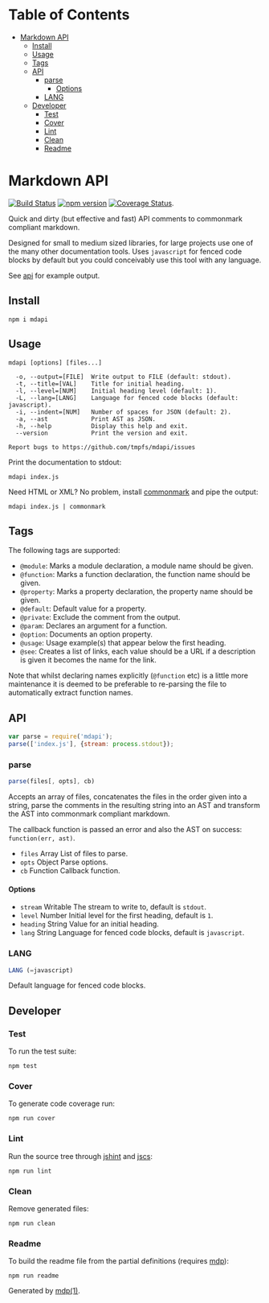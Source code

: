 Table of Contents
=================

* [Markdown API](#markdown-api)
  * [Install](#install)
  * [Usage](#usage)
  * [Tags](#tags)
  * [API](#api)
    * [parse](#parse)
      * [Options](#options)
    * [LANG](#lang)
  * [Developer](#developer)
    * [Test](#test)
    * [Cover](#cover)
    * [Lint](#lint)
    * [Clean](#clean)
    * [Readme](#readme)

Markdown API
============

[<img src="https://travis-ci.org/tmpfs/mdapi.svg?v=2" alt="Build Status">](https://travis-ci.org/tmpfs/mdapi)
[<img src="http://img.shields.io/npm/v/mdapi.svg?v=2" alt="npm version">](https://npmjs.org/package/mdapi)
[<img src="https://coveralls.io/repos/tmpfs/mdapi/badge.svg?branch=master&service=github&v=2" alt="Coverage Status">](https://coveralls.io/github/tmpfs/mdapi?branch=master).

Quick and dirty (but effective and fast) API comments to commonmark compliant markdown.

Designed for small to medium sized libraries, for large projects use one of the many other documentation tools. Uses `javascript` for fenced code blocks by default but you could conceivably use this tool with any language.

See [api](#api) for example output.

## Install

```
npm i mdapi
```

## Usage

```
mdapi [options] [files...]

  -o, --output=[FILE]  Write output to FILE (default: stdout).
  -t, --title=[VAL]    Title for initial heading.
  -l, --level=[NUM]    Initial heading level (default: 1).
  -L, --lang=[LANG]    Language for fenced code blocks (default: javascript).
  -i, --indent=[NUM]   Number of spaces for JSON (default: 2).
  -a, --ast            Print AST as JSON.
  -h, --help           Display this help and exit.
  --version            Print the version and exit.

Report bugs to https://github.com/tmpfs/mdapi/issues
```

Print the documentation to stdout:

```
mdapi index.js
```

Need HTML or XML? No problem, install [commonmark](https://github.com/jgm/commonmark.js) and pipe the output:

```
mdapi index.js | commonmark
```

## Tags

The following tags are supported:

* `@module`: Marks a module declaration, a module name should be given.
* `@function`: Marks a function declaration, the function name should be given.
* `@property`: Marks a property declaration, the property name should be given.
* `@default`: Default value for a property.
* `@private`: Exclude the comment from the output.
* `@param`: Declares an argument for a function.
* `@option`: Documents an option property.
* `@usage`: Usage example(s) that appear below the first heading.
* `@see`: Creates a list of links, each value should be a URL if a description is given it becomes the name for the link.

Note that whilst declaring names explicitly (`@function` etc) is a little more maintenance it is deemed to be preferable to re-parsing the file to automatically extract function names.

## API

```javascript
var parse = require('mdapi');
parse(['index.js'], {stream: process.stdout});
```

### parse

```javascript
parse(files[, opts], cb)
```

Accepts an array of files, concatenates the files in the order given
into a string, parse the comments in the resulting string into an AST
and transform the AST into commonmark compliant markdown.

The callback function is passed an error and also the AST on success:
`function(err, ast)`.

* `files` Array List of files to parse.
* `opts` Object Parse options.
* `cb` Function Callback function.

#### Options

* `stream` Writable The stream to write to, default is `stdout`.
* `level` Number Initial level for the first heading, default is `1`.
* `heading` String Value for an initial heading.
* `lang` String Language for fenced code blocks, default is `javascript`.

### LANG

```javascript
LANG (=javascript)
```

Default language for fenced code blocks.

## Developer

### Test

To run the test suite:

```
npm test
```

### Cover

To generate code coverage run:

```
npm run cover
```

### Lint

Run the source tree through [jshint](http://jshint.com) and [jscs](http://jscs.info):

```
npm run lint
```

### Clean

Remove generated files:

```
npm run clean
```

### Readme

To build the readme file from the partial definitions (requires [mdp](https://github.com/tmpfs/mdp)):

```
npm run readme
```

Generated by [mdp(1)](https://github.com/tmpfs/mdp).

[jshint]: http://jshint.com
[jscs]: http://jscs.info
[commonmark]: https://github.com/jgm/commonmark.js
[mdp]: https://github.com/tmpfs/mdp
